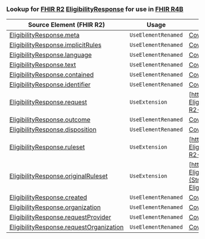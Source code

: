 ### Lookup for [FHIR R2](https://hl7.org/fhir/DSTU2/) [EligibilityResponse](https://hl7.org/fhir/DSTU2/EligibilityResponse.html) for use in [FHIR R4B](https://hl7.org/fhir/R4B/)

| Source Element (FHIR R2) | Usage | Target |
| -------------- | ----- | ------ |
| [EligibilityResponse.meta](https://hl7.org/fhir/DSTU2/EligibilityResponse.html#resource) | `UseElementRenamed` | [CoverageEligibilityResponse.meta](https://hl7.org/fhir/R4B/CoverageEligibilityResponse.html#resource) |
| [EligibilityResponse.implicitRules](https://hl7.org/fhir/DSTU2/EligibilityResponse.html#resource) | `UseElementRenamed` | [CoverageEligibilityResponse.implicitRules](https://hl7.org/fhir/R4B/CoverageEligibilityResponse.html#resource) |
| [EligibilityResponse.language](https://hl7.org/fhir/DSTU2/EligibilityResponse.html#resource) | `UseElementRenamed` | [CoverageEligibilityResponse.language](https://hl7.org/fhir/R4B/CoverageEligibilityResponse.html#resource) |
| [EligibilityResponse.text](https://hl7.org/fhir/DSTU2/EligibilityResponse.html#resource) | `UseElementRenamed` | [CoverageEligibilityResponse.text](https://hl7.org/fhir/R4B/CoverageEligibilityResponse.html#resource) |
| [EligibilityResponse.contained](https://hl7.org/fhir/DSTU2/EligibilityResponse.html#resource) | `UseElementRenamed` | [CoverageEligibilityResponse.contained](https://hl7.org/fhir/R4B/CoverageEligibilityResponse.html#resource) |
| [EligibilityResponse.identifier](https://hl7.org/fhir/DSTU2/EligibilityResponse.html#resource) | `UseElementRenamed` | [CoverageEligibilityResponse.identifier](https://hl7.org/fhir/R4B/CoverageEligibilityResponse.html#resource) |
| [EligibilityResponse.request](https://hl7.org/fhir/DSTU2/EligibilityResponse.html#resource) | `UseExtension` | [http://hl7.org/fhir/1.0/StructureDefinition/extension-EligibilityResponse.request](StructureDefinition-ext-R2-EligibilityResponse.request.html) |
| [EligibilityResponse.outcome](https://hl7.org/fhir/DSTU2/EligibilityResponse.html#resource) | `UseElementRenamed` | [CoverageEligibilityResponse.outcome](https://hl7.org/fhir/R4B/CoverageEligibilityResponse.html#resource) |
| [EligibilityResponse.disposition](https://hl7.org/fhir/DSTU2/EligibilityResponse.html#resource) | `UseElementRenamed` | [CoverageEligibilityResponse.disposition](https://hl7.org/fhir/R4B/CoverageEligibilityResponse.html#resource) |
| [EligibilityResponse.ruleset](https://hl7.org/fhir/DSTU2/EligibilityResponse.html#resource) | `UseExtension` | [http://hl7.org/fhir/1.0/StructureDefinition/extension-EligibilityResponse.ruleset](StructureDefinition-ext-R2-EligibilityResponse.ruleset.html) |
| [EligibilityResponse.originalRuleset](https://hl7.org/fhir/DSTU2/EligibilityResponse.html#resource) | `UseExtension` | [http://hl7.org/fhir/1.0/StructureDefinition/extension-EligibilityResponse.originalRuleset](StructureDefinition-ext-R2-EligibilityResponse.originalRuleset.html) |
| [EligibilityResponse.created](https://hl7.org/fhir/DSTU2/EligibilityResponse.html#resource) | `UseElementRenamed` | [CoverageEligibilityResponse.created](https://hl7.org/fhir/R4B/CoverageEligibilityResponse.html#resource) |
| [EligibilityResponse.organization](https://hl7.org/fhir/DSTU2/EligibilityResponse.html#resource) | `UseElementRenamed` | [CoverageEligibilityResponse.insurer](https://hl7.org/fhir/R4B/CoverageEligibilityResponse.html#resource) |
| [EligibilityResponse.requestProvider](https://hl7.org/fhir/DSTU2/EligibilityResponse.html#resource) | `UseElementRenamed` | [CoverageEligibilityResponse.requestor](https://hl7.org/fhir/R4B/CoverageEligibilityResponse.html#resource) |
| [EligibilityResponse.requestOrganization](https://hl7.org/fhir/DSTU2/EligibilityResponse.html#resource) | `UseElementRenamed` | [CoverageEligibilityResponse.requestor](https://hl7.org/fhir/R4B/CoverageEligibilityResponse.html#resource) |
